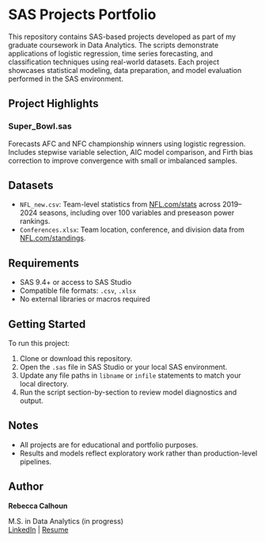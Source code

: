 # SAS Projects Portfolio

This repository contains SAS-based projects developed as part of my graduate coursework in Data Analytics. The scripts demonstrate applications of logistic regression, time series forecasting, and classification techniques using real-world datasets. Each project showcases statistical modeling, data preparation, and model evaluation performed in the SAS environment.

## Project Highlights

### Super_Bowl.sas
Forecasts AFC and NFC championship winners using logistic regression. Includes stepwise variable selection, AIC model comparison, and Firth bias correction to improve convergence with small or imbalanced samples.

## Datasets

- `NFL_new.csv`: Team-level statistics from [NFL.com/stats](https://www.nfl.com/stats/team-stats/) across 2019–2024 seasons, including over 100 variables and preseason power rankings.
- `Conferences.xlsx`: Team location, conference, and division data from [NFL.com/standings](https://www.nfl.com/standings/).


## Requirements

- SAS 9.4+ or access to SAS Studio
- Compatible file formats: `.csv`, `.xlsx`
- No external libraries or macros required

## Getting Started

To run this project:

1. Clone or download this repository.
2. Open the `.sas` file in SAS Studio or your local SAS environment.
3. Update any file paths in `libname` or `infile` statements to match your local directory.
4. Run the script section-by-section to review model diagnostics and output.

## Notes

- All projects are for educational and portfolio purposes.
- Results and models reflect exploratory work rather than production-level pipelines.

## Author

**Rebecca Calhoun**  
 
 M.S. in Data Analytics (in progress)  
 [LinkedIn](https://linkedin.com/in/YOUR-PROFILE) | [Resume](https://yourportfolio.com)

